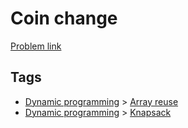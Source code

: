 # Coin change

[Problem link](https://leetcode.com/problems/coin-change)

## Tags

* [Dynamic programming](/README.md#Dynamic_programming) > [Array reuse](/README.md#Dynamic_programming-Array_reuse)
* [Dynamic programming](/README.md#Dynamic_programming) > [Knapsack](/README.md#Dynamic_programming-Knapsack)
